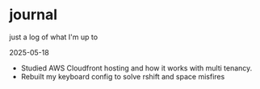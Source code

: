 # journal
just a log of what I'm up to

2025-05-18
* Studied AWS Cloudfront hosting and how it works with multi tenancy.
* Rebuilt my keyboard config to solve rshift and space misfires
